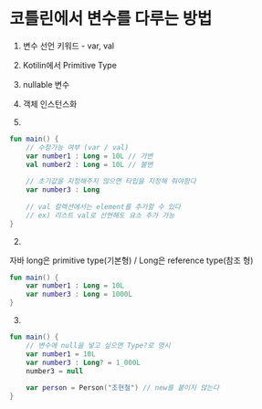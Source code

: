 # 코틀린에서 변수를 다루는 방법

1. 변수 선언 키워드 - var, val
2. Kotilin에서 Primitive Type
3. nullable 변수
4. 객체 인스턴스화



1. 

```kotlin
fun main() {
    // 수정가능 여부 (var / val)
    var number1 : Long = 10L // 가변
    val number2 : Long = 10L // 불변
    
    // 초기값을 지정해주지 않으면 타입을 지정해 줘야함다
    var number3 : Long
    
    // val 컬렉션에서는 element를 추가할 수 있다
    // ex) 리스트 val로 선언해도 요소 추가 가능
}
```



2. 

자바 long은 primitive type(기본형) / Long은 reference type(참조 형)

```kotlin
fun main() {
    var number1 : Long = 10L
    var number3 : Long = 1000L   
}
```



3. 

```kotlin
fun main() {
    // 변수에 null을 넣고 싶으면 Type?로 명시
    var number1 = 10L
    var number3 : Long? = 1_000L
    number3 = null
    
    var person = Person("조현철") // new를 붙이지 않는다
}
```

